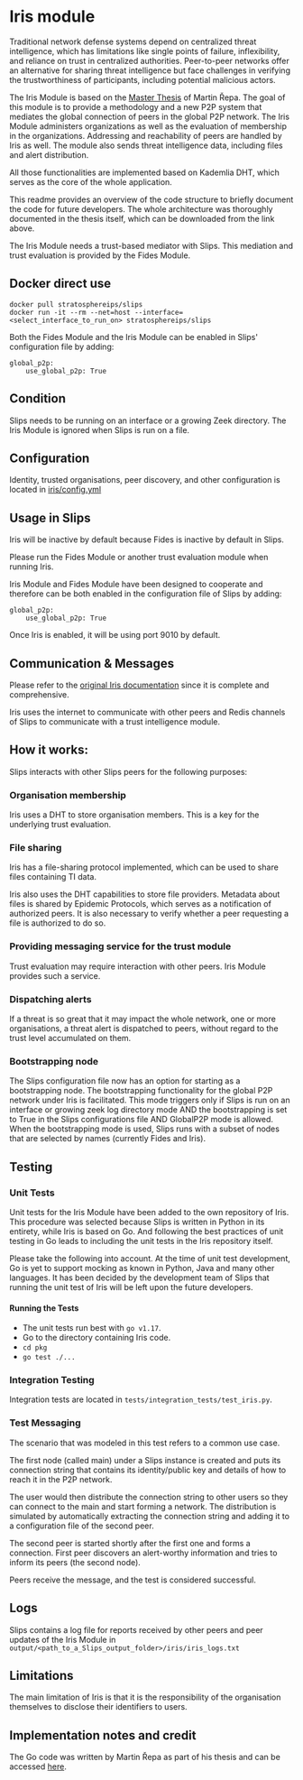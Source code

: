 # Iris module

Traditional network defense systems depend on centralized threat intelligence, which has limitations like single points of failure, inflexibility, and reliance on trust in centralized authorities. Peer-to-peer networks offer an alternative for sharing threat intelligence but face challenges in verifying the trustworthiness of participants, including potential malicious actors.

The Iris Module is based on the [Master Thesis]([https://github.com/stratosphereips/iris](https://dspace.cvut.cz/handle/10467/101308)) of Martin Řepa. The goal of this module is to provide a methodology and a new P2P system that mediates the global connection of peers in the global P2P network. The Iris Module administers organizations as well as the evaluation of membership in the organizations. Addressing and reachability of peers are handled by Iris as well. The module also sends threat intelligence data, including files and alert distribution.

All those functionalities are implemented based on Kademlia DHT, which serves as the core of the whole application.

This readme provides an overview of the code structure to briefly document the code for future developers. The whole architecture was thoroughly documented in the thesis itself, which can be downloaded from the link above.

The Iris Module needs a trust-based mediator with Slips. This mediation and trust evaluation is provided by the Fides Module.


## Docker direct use
```
docker pull stratosphereips/slips
docker run -it --rm --net=host --interface=<select_interface_to_run_on> stratosphereips/slips
```

Both the Fides Module and the Iris Module can be enabled in Slips' configuration file by adding:

    global_p2p:
        use_global_p2p: True

## Condition

Slips needs to be running on an interface or a growing Zeek directory. The Iris Module is ignored when Slips is run on a file.

## Configuration
Identity, trusted organisations, peer discovery, and other configuration is located in [iris/config.yml](https://github.com/stratosphereips/iris/blob/main/config.yaml)

## Usage in Slips

Iris will be inactive by default because Fides is inactive by default in Slips.

Please run the Fides Module or another trust evaluation module when running Iris.

Iris Module and Fides Module have been designed to cooperate and therefore can be both enabled in the configuration file of Slips by adding:

    global_p2p:
        use_global_p2p: True

Once Iris is enabled, it will be using port 9010 by default.

## **Communication & Messages**

Please refer to the [original Iris documentation](https://github.com/stratosphereips/iris/tree/main/docs) since it is complete and comprehensive.

Iris uses the internet to communicate with other peers and Redis channels of Slips to communicate with a trust intelligence module.

## How it works:

Slips interacts with other Slips peers for the following purposes:

### Organisation membership

Iris uses a DHT to store organisation members. This is a key for the underlying trust evaluation.

### File sharing

Iris has a file-sharing protocol implemented, which can be used to share files containing TI data.

Iris also uses the DHT capabilities to store file providers. Metadata about files is shared by Epidemic Protocols, which serves as a notification of authorized peers.
It is also necessary to verify whether a peer requesting a file is authorized to do so.


### Providing messaging service for the trust module

Trust evaluation may require interaction with other peers. Iris Module provides such a service.

### Dispatching alerts

If a threat is so great that it may impact the whole network, one or more organisations, a threat alert is dispatched to peers, without regard to the trust level accumulated on them.

### Bootstrapping node
The Slips configuration file now has an option for starting as a bootstrapping node.
The bootstrapping functionality for the global P2P network under Iris is facilitated.
This mode triggers only if Slips is run on an interface or growing zeek log directory mode AND the bootstrapping is set to True in the Slips configurations file AND GlobalP2P mode is allowed.
When the bootstrapping mode is used, Slips runs with a subset of nodes that are selected by names (currently Fides and Iris).


## Testing

### Unit Tests
Unit tests for the Iris Module have been added to the own repository of Iris. This procedure was selected because
Slips is written in Python in its entirety, while Iris is based on Go. And following the best practices of
unit testing in Go leads to including the unit tests in the Iris repository itself.

Please take the following into account. At the time of unit test development,
Go is yet to support mocking as known in Python, Java and many other languages.
It has been decided by the development team of Slips that running the unit test of Iris
will be left upon the future developers.

#### Running the Tests
* The unit tests run best with ```go v1.17```.
* Go to the directory containing Iris code.
* ```cd pkg```
* ```go test ./...```

### Integration Testing
Integration tests are located in ```tests/integration_tests/test_iris.py```.

### Test Messaging
The scenario that was modeled in this test refers to a common use case.

The first node (called main) under a Slips instance is created and puts its connection string that contains its identity/public key and details of how to reach it
in the P2P network.

The user would then distribute the connection string to other users so they can connect to the main and start forming a network. The distribution is simulated by automatically extracting the connection string and adding it to a configuration file of the second peer.

The second peer is started shortly after the first one and forms a connection. First peer discovers an alert-worthy information and tries to inform its peers (the second node).

Peers receive the message, and the test is considered successful.

## Logs

Slips contains a log file for reports received by other peers and peer updates of the Iris Module in
```output/<path_to_a_Slips_output_folder>/iris/iris_logs.txt```

## Limitations

The main limitation of Iris is that it is the responsibility of the organisation themselves to disclose their identifiers to users.

## Implementation notes and credit
The Go code was written by Martin Řepa as part of his thesis and can be accessed [here](https://github.com/stratosphereips/iris/tree/main).
